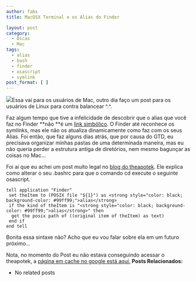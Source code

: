 ```yaml
---
author: fabs
title: MacOSX Terminal e os Alias do Finder

layout: post
category:
  - Dicas
  - Mac
tags:
  - alias
  - bash
  - finder
  - osascript
  - symlink
post_format: [ ]
---
```

![][1]Essa vai para os usuários de Mac, outro dia faço um post para os usuários de Linux para contra balancear ^.^.

Faz algum tempo que tive a infelicidade de descobrir que o alias que você faz no Finder **não **é um [link simbólico][2]. O Finder até reconhece os symlinks, mas ele não os atualiza dinamicamente como faz com os seus Alias. Foi então, que faz alguns dias atrás, que por causa do GTD, eu precisava organizar minhas pastas de uma determinada maneira, mas eu não queria perder a estrutura antiga de diretórios, nem mesmo bagunçar as coisas no Mac…

Foi ai que eu achei um post muito legal no [blog do theapotek][3]. Ele explica como alterar o seu .bashrc para que o comando cd execute o seguinte osascript.

    tell application "Finder"
     set theItem to (POSIX file "${1}") as <strong style="color: black; background-color: #99ff99;">alias</strong>
     if the kind of theItem is "<strong style="color: black; background-color: #99ff99;">alias</strong>" then
      get the posix path of ((original item of theItem) as text)
     end if
    end tell
    

Bonita essa sintaxe não? Acho que eu vou falar sobre ela em um futuro próximo…

Nota, no momento do Post eu não estava conseguindo acessar o theapotek, a [página em cache no google está aqui.][4] 
**Posts Relacionados:** 
*   No related posts












 [1]: http://farm1.static.flickr.com/116/289043666_3d6ea9f8a6_m.jpg
 [2]: http://en.wikipedia.org/wiki/Symbolic_link
 [3]: http://theapotek.com/2006/12/01/making-the-mac-os-x-bash-shell-alias-and-symlink-agnostic/
 [4]: http://74.125.113.104/search?q=cache:ew5q3CKCjs0J:theapotek.com/2006/12/01/making-the-mac-os-x-bash-shell-alias-and-symlink-agnostic/+bash+shell+alias+agnostic&hl=pt-BR&ct=clnk&cd=1&gl=br&client=firefox-a





